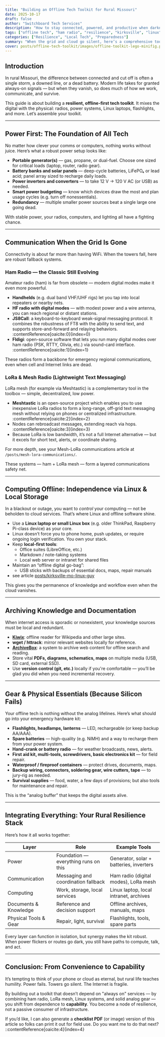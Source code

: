 ```yaml
---
title: "Building an Offline Tech Toolkit for Rural Missouri"
date: 2025-10-17
draft: false
author: "Switchboard Tech Services"
description: "How to stay connected, powered, and productive when darkness or outages strike — from ham radios to Linux laptops and flashlights."
tags: ["offline tech", "ham radio", "resilience", "kirksville", "linux", "emergency toolkit"]
categories: ["Resilience", "Local Tech", "Preparedness"]
summary: "When the grid and cloud go silent, here’s a comprehensive toolkit of power, comms, and gear that will still work in rural Missouri."
cover: posts/offline-tech-toolkit/images/offline-toolkit-lego-minifig.png
---
```


## Introduction

In rural Missouri, the difference between connected and cut off is often a single storm, a downed line, or a dead battery. Modern life takes for granted always-on signals — but when they vanish, so does much of how we work, communicate, and survive.

This guide is about building a **resilient, offline-first tech toolkit**. It mixes the digital with the physical: radios, power systems, Linux laptops, flashlights, and more. Let’s assemble your toolkit.

---

## Power First: The Foundation of All Tech

No matter how clever your comms or computers, nothing works without juice. Here’s what a robust power setup looks like:

- **Portable generator(s)** — gas, propane, or dual-fuel. Choose one sized for critical loads (laptop, router, radio gear).  
- **Battery banks and solar panels** — deep-cycle batteries, LiFePO₄ or lead acid; panel array sized to recharge daily loads.  
- **Power inverters and converters** — to take 12 V → 120 V AC (or USB) as needed.  
- **Smart power budgeting** — know which devices draw the most and plan usage cycles (e.g. turn off nonessentials).  
- **Redundancy** — multiple smaller power sources beat a single large one going dead.

With stable power, your radios, computers, and lighting all have a fighting chance.

---

## Communication When the Grid Is Gone

Connectivity is about far more than having WiFi. When the towers fall, here are robust fallback systems.

### Ham Radio — the Classic Still Evolving

Amateur radio (ham) is far from obsolete — modern digital modes make it even more powerful.

- **Handhelds** (e.g. dual band VHF/UHF rigs) let you tap into local repeaters or nearby nets.  
- **HF radio with digital modes** — with modest power and a wire antenna, you can reach regional or distant stations.  
- **JS8Call**: a keyboard-to-keyboard weak-signal messaging protocol. It combines the robustness of FT8 with the ability to send text, and supports store-and-forward and relaying behaviors. :contentReference[oaicite:0]{index=0}  
- **Fldigi**: open-source software that lets you run many digital modes over ham radio (PSK, RTTY, Olivia, etc.) via sound-card interface. :contentReference[oaicite:1]{index=1}  

These radios form a backbone for emergency regional communications, even when cell and Internet links are dead.

### LoRa & Mesh Radio (Lightweight Text Messaging)

LoRa mesh (for example via Meshtastic) is a complementary tool in the toolbox — simple, decentralized, low power.

- **Meshtastic** is an open-source project which enables you to use inexpensive LoRa radios to form a long-range, off-grid text messaging mesh without relying on phones or centralized infrastructure. :contentReference[oaicite:2]{index=2}  
- Nodes can rebroadcast messages, extending reach via hops. :contentReference[oaicite:3]{index=3}  
- Because LoRa is low bandwidth, it’s not a full Internet alternative — but it excels for short text, alerts, or coordinate sharing.  

For more depth, see your Mesh-LoRa communications article at `/posts/mesh-lora-communications/`.

These systems — ham + LoRa mesh — form a layered communications safety net.

---

## Computing Offline: Independence via Linux & Local Storage

In a blackout or outage, you want to *control* your computing — not be beholden to cloud services. That’s where Linux and offline software shine.

- Use a **Linux laptop or small Linux box** (e.g. older ThinkPad, Raspberry Pi-class device) as your core.
- Linux doesn’t force you to phone home, push updates, or require ongoing login verification. You own your stack.
- Keep **local-first tools**:
  - Office suites (LibreOffice, etc.)
  - Markdown / note-taking systems
  - Local web server or intranet for shared files
- Maintain an “offline digital go-bag”:
  - USB sticks with backups of essential docs, maps, repair manuals
- see article [posts/kirksville-mo-linux-guy](posts/kirksville-mo-linux-guy)

This gives you the permanence of knowledge and workflow even when the cloud vanishes.

---

## Archiving Knowledge and Documentation

When internet access is sporadic or nonexistent, your knowledge sources must be local and redundant.

- **[Kiwix](https://kiwix.org/en/)**: offline reader for Wikipedia and other large sites.
- **wget / httrack**: mirror relevant websites locally for reference.
- **[ArchiveBox](https://archivebox.io/)**: a system to archive web content for offline search and reading.
- Store vital **PDFs, diagrams, schematics, maps** on multiple media (USB, SD card, external SSD).
- Use **version control (git, etc.)** locally if you're comfortable — you’ll be glad you did when you need incremental recovery.

---

## Gear & Physical Essentials (Because Silicon Fails)

Your offline tech is nothing without the analog lifelines. Here’s what should go into your emergency hardware kit:

- **Flashlights, headlamps, lanterns** — LED, rechargeable (or keep backup AA/AAA).  
- **Spare batteries** — high-quality (e.g. NiMH) and a way to recharge them from your power system.  
- **Hand-crank or battery radio** — for weather broadcasts, news, alerts.  
- **First aid kit, multi-tools, screwdrivers, basic electronics kit** — for field repair.  
- **Waterproof / fireproof containers** — protect drives, documents, maps.  
- **Backup wiring, connectors, soldering gear, wire cutters, tape** — to jury-rig as needed.  
- **Survival supplies** — food, water, a few days of provisions; but also tools for maintenance and repair.

This is the “analog buffer” that keeps the digital assets alive.

---

## Integrating Everything: Your Rural Resilience Stack

Here’s how it all works together:

| Layer | Role | Example Tools |
|---|---|---|
| Power | Foundation — everything runs on this | Generator, solar + batteries, inverters |
| Communication | Messaging and coordination fallback | Ham radio (digital modes), LoRa mesh |
| Computing | Work, storage, local services | Linux laptop, local intranet, archives |
| Documents & Knowledge | Reference and decision support | Offline archives, manuals, maps |
| Physical Tools & Gear | Repair, light, survival | Flashlights, tools, spare parts |

Every layer can function in isolation, but synergy makes the kit robust. When power flickers or routes go dark, you still have paths to compute, talk, and act.

---

## Conclusion: From Convenience to Capability

It’s tempting to think of your phone or cloud as eternal, but rural life teaches humility. Power fails. Towers go silent. The Internet is fragile.

By building out a toolkit that doesn’t depend on "always on" services — by combining ham radio, LoRa mesh, Linux systems, and solid analog gear — you shift from dependence to **capability**. You become a node of resilience, not a passive consumer of infrastructure.

If you’d like, I can also generate a **checklist PDF** (or image) version of this article so folks can print it out for field use. Do you want me to do that next?
::contentReference[oaicite:4]{index=4}
